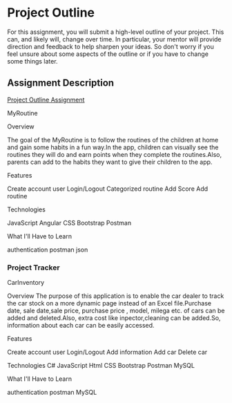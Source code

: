 # Project Outline
For this assignment, you will submit a high-level outline of your project. This can, and likely will, change over time. In particular, your mentor will provide direction and feedback to help sharpen your ideas. So don't worry if you feel unsure about some aspects of the outline or if you have to change some things later.

## Assignment Description
[Project Outline Assignment](https://education.launchcode.org/liftoff/modules/assignments/project-outline)

MyRoutine

Overview

The goal of the MyRoutine is to follow the routines of the children at home and gain some habits in a fun way.In the app, children can visually see the routines they will do and earn points when they complete the routines.Also, parents can add to the habits they want to give their children to the app.

Features

Create account
user Login/Logout
Categorized routine
Add Score
Add routine

Technologies

JavaScript
Angular
CSS
Bootstrap
Postman

What I'll Have to Learn

authentication
postman
json

### Project Tracker


CarInventory

Overview
The purpose of this application is to enable the car dealer to track the car stock on a more dynamic page instead of an Excel file.Purchase date, sale date,sale price, purchase price , model, milega etc. of cars can be added and deleted.Also, extra cost like inpector,cleaning can be added.So, information about each car can be easily accessed.

Features

Create account
user Login/Logout
Add information
Add car
Delete car

Technologies
C#
JavaScript
Html
CSS
Bootstrap
Postman
MySQL


What I'll Have to Learn

authentication
postman
MySQL

